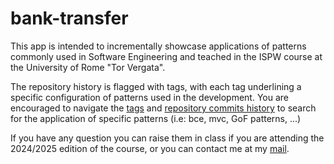 # bank-transfer

This app is intended to incrementally showcase applications of patterns commonly used in Software Engineering and teached in the ISPW course at the University of Rome "Tor Vergata".

The repository history is flagged with tags, with each tag underlining a specific configuration of patterns used in the development. You are encouraged to navigate the [tags](https://github.com/Torkin1/bank-transfer/tags) and [repository commits history](https://github.com/Torkin1/bank-transfer/commits/master/) to search for the application of specific patterns (i.e: bce, mvc, GoF patterns, ...)

If you have any question you can raise them in class if you are attending the 2024/2025 edition of the course, or you can contact me at my [mail](mailto:daniele.laprova@hotmail.it).
